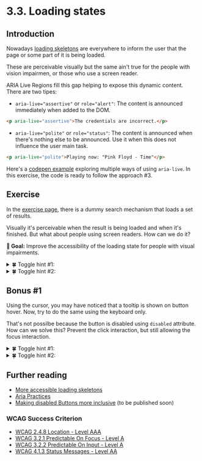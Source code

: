 # 3.3. Loading states

## Introduction

Nowadays [loading skeletons](https://uxdesign.cc/what-you-should-know-about-skeleton-screens-a820c45a571a) are everywhere to inform the user that the page or some part of it is being loaded.

These are perceivable visually but the same ain't true for the people with vision impairmen, or those who use a screen reader.

ARIA Live Regions fill this gap helping to expose this dynamic content. There are two tipes:

- `aria-live="assertive"` or `role="alert"`: The content is announced immediately when added to the DOM.

```html
<p aria-live="assertive">The credentials are incorrect.</p>
```

- `aria-live="polite"` or `role="status"`: The content is announced when there's nothing else to be announced. Use it when this does not influence the user main task.

```html
<p aria-live="polite">Playing now: "Pink Floyd - Time"</p>
```

Here's a [codepen example](https://codepen.io/vloux/details/jxPrWy) exploring multiple ways of using `aria-live`. In this exercise, the code is ready to follow the approach #3.

## Exercise

In the [exercise page](../exercises/3.3.html),
there is a dummy search mechanism that loads a set of results.

Visually it's perceivable when the result is being loaded and when it's finished. But what about people using screen readers. How can we do it?

**🎯 Goal:** Improve the accessibility of the loading state for people with visual impairments.

<details>
<summary>🍀 Toggle hint #1:</summary>

We already learned about Live Regions using `aria-live`. Using those, remember to announce both loading states:

1. When the result start to be loaded (The visual message "Products loading...")
2. When the result is ready.
</details>

<details>
<summary>🍀 Toggle hint #2:</summary>

The designs don't include a visual message, but we can still add that using a visually hidden element. Remember `.sr-only`? It's the perfect time to use it!

</details>

</details>

## Bonus #1

Using the cursor, you may have noticed that a tooltip is shown on button hover. Now, try to do the same using the keyboard only.

That's not possilbe because the button is disabled using `disabled` attribute. How can we solve this? Prevent the click interaction, but still allowing the focus interaction.

<details>
<summary>🍀 Toggle hint #1:</summary>
There is an attribute `aria-disabled="true"` that we can use.

Semantically it marks the button as disabled, but it does not change the behavior. In other words, you can still focus it using the keyboard.

</details>

<details>
<summary>🍀 Toggle hint #2:</summary>
ARIA only purpose is to add extra semantics to an element. It never, _ever_ changes the styles or behavior of that element.

That means, you need to manually prevent the click and change the CSS styles when that attribute is presented.

</details>

## Further reading

- [More accessible loading skeletons](https://adrianroselli.com/2020/11/more-accessible-skeletons.html)
- [Aria Practices](https://github.com/w3c/aria-practices/issues)
- [Making disabled Buttons more inclusive](TODO-LINK-CSS) (to be published soon)

### WCAG Success Criterion

- [WCAG 2.4.8 Location - Level AAA](https://www.w3.org/TR/WCAG21/#location)
- [WCAG 3.2.1 Predictable On Focus - Level A](https://www.w3.org/TR/WCAG21/#on-focus)
- [WCAG 3.2.2 Predictable On Input - Level A](https://www.w3.org/TR/WCAG21/#on-input)
- [WCAG 4.1.3 Status Messages - Level AA](https://www.w3.org/TR/WCAG21/#status-messages)
